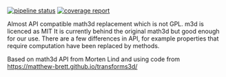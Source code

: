 

[![pipeline status](https://gitlab.com/kurant/m3d/badges/master/pipeline.svg)](https://gitlab.com/kurant/m3d/commits/master)
[![coverage report](https://gitlab.com/kurant/m3d/badges/master/coverage.svg)](https://gitlab.com/kurant/m3d/commits/master)

Almost API compatible math3d replacement which is not GPL. m3d is licenced as MIT
It is currently behind the original math3d but good enough for our use. There are a few differences in API, for example properties that require computation have been replaced by methods.

Based on math3d API from Morten Lind and using code from https://matthew-brett.github.io/transforms3d/

